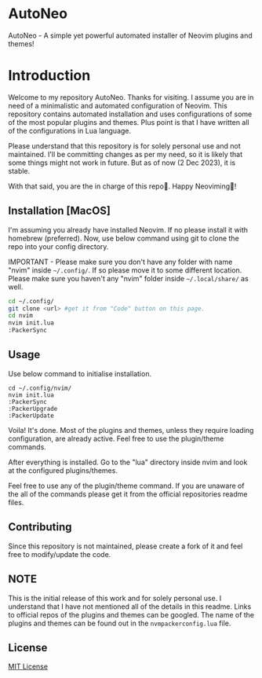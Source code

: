 # AutoNeo
AutoNeo - A simple yet powerful automated installer of Neovim plugins and themes!

# Introduction

Welcome to my repository AutoNeo. Thanks for visiting. I assume you are in need of a minimalistic and automated configuration of Neovim. This repository contains automated installation and uses configurations of some of the most popular plugins and themes. Plus point is that I have written all of the configurations in Lua language.

Please understand that this repository is for solely personal use and not maintained. I'll be committing changes as per my need, so it is likely that some things might not work in future. But as of now (2 Dec 2023), it is stable.

With that said, you are the in charge of this repo🫡. Happy Neoviming🚀!

## Installation [MacOS]
I'm assuming you already have installed Neovim. If no please install it with homebrew (preferred). Now, use below command using git to clone the repo into your config directory.

IMPORTANT - Please make sure you don't have any folder with name "nvim" inside ```~/.config/```. If so please move it to some different location. Please make sure you haven't any "nvim" folder inside ```~/.local/share/``` as well.


```bash
cd ~/.config/
git clone <url> #get it from "Code" button on this page.
cd nvim
nvim init.lua
:PackerSync

```

## Usage
Use below command to initialise installation.

```
cd ~/.config/nvim/
nvim init.lua
:PackerSync
:PackerUpgrade
:PackerUpdate
```

Voila! It's done. Most of the plugins and themes, unless they require loading configuration, are already active. Feel free to use the plugin/theme commands.

After everything is installed. Go to the "lua" directory inside nvim and look at the configured plugins/themes.

Feel free to use any of the plugin/theme command. If you are unaware of the all of the commands please get it from the official repositories readme files.

## Contributing

Since this repository is not maintained, please create a fork of it and feel free to modify/update the code.

## NOTE

This is the initial release of this work and for solely personal use. I understand that I have not mentioned all of the details in this readme. Links to official repos of the plugins and themes can be googled. The name of the plugins and themes can be found out in the ```nvmpackerconfig.lua``` file.

## License

[MIT License](https://github.com/HacksPloiter/nvim/blob/hacksploiter/publicrepo/autoneo_ed12d55/v1work/LICENSE)

